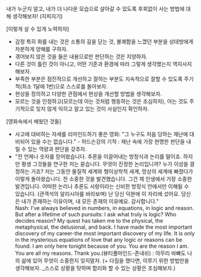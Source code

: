 내가 누군지 알고, 내가 더 나다운 모습으로 살아갈 수 있도록 후회없이 사는 방법에 대해 생각해보자! (지피지기)




[이렇게 살 수 있게 노력하자]
- 감정 특히 화를 내는 것은 소통의 길을 닫는 것, 불쾌함을 느꼈던 부분을 상대방에게 차분하게  양해를 구하자.
- 겪어보지 않은 것을 들은 내용으로만 판단하는 것은 지양하자.
- 다른 것이 틀린 것이 아니고, 어떤 기준과 환경에 따라 그렇게 생각했는지 역지사지 해보자.
- 부족한 부분은 점진적으로 개선하고 잘하는 부분도 지속적으로 잘할 수 있도록 주기적(최소 1달에 1번)으로 스스로를 돌아보자.
- 현상을 정의하고 다양한 관점에서 현상을 개선할 방법을 생각해보자.
- 모르는 것을 인정하고(모르는데 아는 것처럼 행동하는 것은 조심하자), 아는 것도 주기적으로 잊지 않게 익히고 알고 있는 것이 사실인지 확인하자.


[영화속에서 배웠던 것들]
- 사고에 대비하는 자세를 리마인드하기 좋은 영화: "그 누구도 처음 당하는 재난에 대비되어 있을 수는 없습니다." - 허드슨강의 기적 
: 재난 속에 가장 현명한 판단을 내릴 수 있는 역량과 판단을 갖추자.
- "전 언제나 숫자를 믿어왔습니다. 추론을 이끌어내는 방정식과 논리를 말이죠. 하지만 평생 그것들을 연구한 저는 묻습니다. 무엇이 진정한 논리입니까? 누가 이성을 결정하는 거죠? 저는 그동안 물질적 세계와 형이상학적 세계, 망상의 세계에 빠졌다가 이렇게 돌아왔습니다. 전 소중한 것을 발견했습니다. 그건 제 인생에서 가장 소중한 발견입니다. 어떠한 논리나 추론도 사랑이라는 신비한 방정식 안에서만 이해될 수 있습니다. (관객석의 알리시아를 바라보며) 난 당신 덕분에 이 자리에 섰어요. 당신은 내가 존재하는 이유이며, 내 모든 존재의 이유예요. 감사합니다."  
Nash: I’ve always believed in numbers, in equations, in logic and reason. But after a lifetime of such pursuits: I ask what truly is logic? Who decides reason? My quest has taken me to the physical, the metaphysical, the delusional, and back. I have made the most important discovery of my career-the most important discovery of my life. It is only in the mysterious equations of love that any logic or reasons can be found. I am only here tonight because of you. You are the reason I am. You are all my reasons. Thank you.(뷰티풀마인드-존내쉬)
: 아무리 바빠도 나의 삶에 있어 무엇이 소중한지 잊지말자. (+ 다짐을 했다면, 이루기 위한 방법만을 생각해보자. _스스로 상황을 탓하며 합리화 할 수 있는 상황은 조심해보자.)
